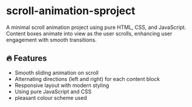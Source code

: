 # scroll-animation-sproject
A minimal scroll animation project using pure HTML, CSS, and JavaScript. Content boxes animate into view as the user scrolls, enhancing user engagement with smooth transitions.
## 🔥 Features

- Smooth sliding animation on scroll
- Alternating directions (left and right) for each content block
- Responsive layout with modern styling
- Using pure JavaScript and CSS
- pleasant colour scheme used 

